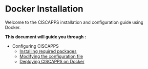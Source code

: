 # Docker Installation

Welcome to the CISCAPPS installation and configuration guide using Docker.

**This document will guide you through :**
- Configuring CISCAPPS
  - [Installing required packages](installing-requirements)
  - [Modifying the configuration file](modify-configuration-file)
  - [Deploying CISCAPPS on Docker](deploy-ciscapps)